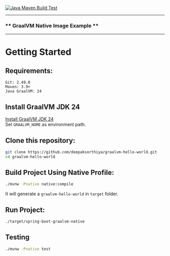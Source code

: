 [![Java Maven Build Test](https://github.com/deepaksorthiya/graalvm-hello-world/actions/workflows/maven-build.yml/badge.svg)](https://github.com/deepaksorthiya/graalvm-hello-world/actions/workflows/maven-build.yml) <br>

---

### ** GraalVM Native Image Example **

---

# Getting Started

## Requirements:

```
Git: 2.49.0
Maven: 3.9+
Java GraalVM: 24
```

## Install GraalVM JDK 24

[Install GraalVM JDK 24](https://www.graalvm.org/latest/getting-started/) <br>
Set ``GRAALVM_HOME`` as environment path.

## Clone this repository:

```bash
git clone https://github.com/deepaksorthiya/graalvm-hello-world.git
cd graalvm-hello-world
```

## Build Project Using Native Profile:

```bash
./mvnw -Pnative native:compile
```

It will generate a ```graalvm-hello-world``` in ```target``` folder.

## Run Project:

```bash
./target/spring-boot-graalvm-native
```

## Testing

```bash
./mvnw -Pnative test
```